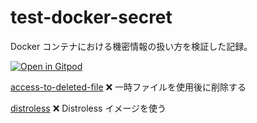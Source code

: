 # test-docker-secret

Docker コンテナにおける機密情報の扱い方を検証した記録。

[![Open in Gitpod](https://gitpod.io/button/open-in-gitpod.svg)](https://gitpod.io/#https://github.com/takuyahara/test-docker-secret)

[access-to-deleted-file](https://github.com/takuyahara/test-docker-secret/tree/access-to-deleted-file) ❌ 一時ファイルを使用後に削除する

[distroless](https://github.com/takuyahara/test-docker-secret/tree/distroless) ❌ Distroless イメージを使う
